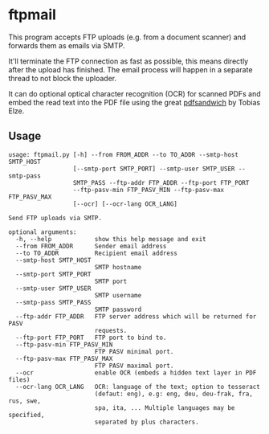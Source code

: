 # ftpmail

This program accepts FTP uploads (e.g. from a document scanner) and forwards them as emails via SMTP.

It'll terminate the FTP connection as fast as possible, this means directly after the upload has finished.
The email process will happen in a separate thread to not block the uploader.

It can do optional optical character recognition (OCR) for scanned PDFs and embed the read text into the PDF file
using the great [pdfsandwich](http://www.tobias-elze.de/pdfsandwich/) by Tobias Elze.


## Usage

```
usage: ftpmail.py [-h] --from FROM_ADDR --to TO_ADDR --smtp-host SMTP_HOST
                  [--smtp-port SMTP_PORT] --smtp-user SMTP_USER --smtp-pass
                  SMTP_PASS --ftp-addr FTP_ADDR --ftp-port FTP_PORT
                  --ftp-pasv-min FTP_PASV_MIN --ftp-pasv-max FTP_PASV_MAX
                  [--ocr] [--ocr-lang OCR_LANG]

Send FTP uploads via SMTP.

optional arguments:
  -h, --help            show this help message and exit
  --from FROM_ADDR      Sender email address
  --to TO_ADDR          Recipient email address
  --smtp-host SMTP_HOST
                        SMTP hostname
  --smtp-port SMTP_PORT
                        SMTP port
  --smtp-user SMTP_USER
                        SMTP username
  --smtp-pass SMTP_PASS
                        SMTP password
  --ftp-addr FTP_ADDR   FTP server address which will be returned for PASV
                        requests.
  --ftp-port FTP_PORT   FTP port to bind to.
  --ftp-pasv-min FTP_PASV_MIN
                        FTP PASV minimal port.
  --ftp-pasv-max FTP_PASV_MAX
                        FTP PASV maximal port.
  --ocr                 enable OCR (embeds a hidden text layer in PDF files)
  --ocr-lang OCR_LANG   OCR: language of the text; option to tesseract
                        (defaut: eng), e.g: eng, deu, deu-frak, fra, rus, swe,
                        spa, ita, ... Multiple languages may be specified,
                        separated by plus characters.
```

